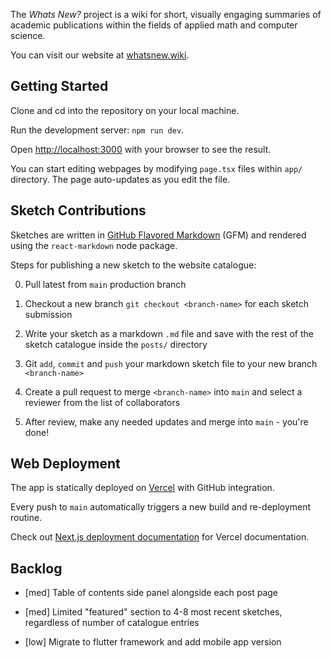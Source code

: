 The *Whats New?* project is a wiki for short, visually engaging summaries of academic publications within the fields of applied math and computer science.

You can visit our website at [whatsnew.wiki](whatsnew.wiki).

## Getting Started

Clone and cd into the repository on your local machine.

Run the development server: `npm run dev`.

Open [http://localhost:3000](http://localhost:3000) with your browser to see the result.

You can start editing webpages by modifying `page.tsx` files within `app/` directory. The page auto-updates as you edit the file.

## Sketch Contributions

Sketches are written in [GitHub Flavored Markdown](https://github.github.com/gfm/) (GFM) and rendered using the `react-markdown` node package.

Steps for publishing a new sketch to the website catalogue:

0. Pull latest from `main` production branch

1. Checkout a new branch `git checkout <branch-name>` for each sketch submission

2. Write your sketch as a markdown `.md` file and save with the rest of the sketch catalogue inside the `posts/` directory

3. Git `add`, `commit` and `push` your markdown sketch file to your new branch `<branch-name>`

4. Create a pull request to merge `<branch-name>` into `main` and select a reviewer from the list of collaborators

5. After review, make any needed updates and merge into `main` - you're done!
   
## Web Deployment

The app is statically deployed on [Vercel](https://vercel.com/new?utm_medium=default-template&filter=next.js&utm_source=create-next-app&utm_campaign=create-next-app-readme) with GitHub integration. 

Every push to `main` automatically triggers a new build and re-deployment routine.

Check out [Next.js deployment documentation](https://nextjs.org/docs/deployment) for Vercel documentation.

## Backlog

- [med] Table of contents side panel alongside each post page
  
- [med] Limited "featured" section to 4-8 most recent sketches, regardless of number of catalogue entries
   
- [low] Migrate to flutter framework and add mobile app version
